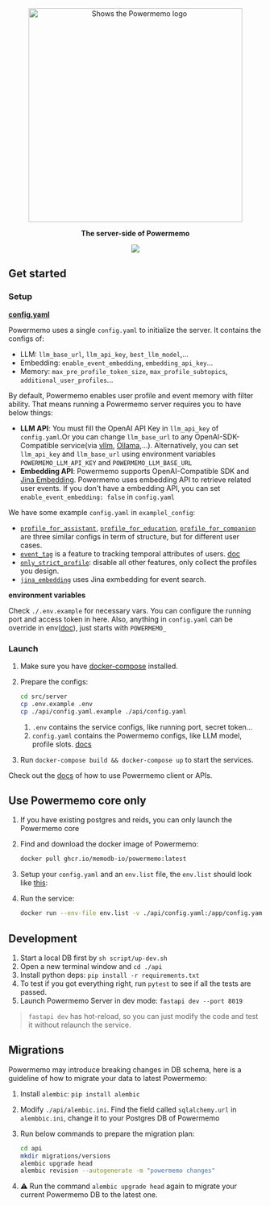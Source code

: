 <div align="center">
    <a href="https://powermemo.io">
    <picture>
      <source media="(prefers-color-scheme: dark)" srcset="https://assets.memodb.io/powermemo-dark.svg">
      <img alt="Shows the Powermemo logo" src="https://assets.memodb.io/powermemo-light.svg" width="424">
    </picture>
  </a>
  <p><strong>The server-side of Powermemo</strong></p>
  <p>
    <img src="https://img.shields.io/github/v/tag/memodb-io/powermemo">
  </p>
</div>




## Get started

### Setup

[**config.yaml**](https://docs.powermemo.io/references/full)

Powermemo uses a single  `config.yaml` to initialize the server. It contains the configs of:

- LLM: `llm_base_url`, `llm_api_key`, `best_llm_model`,...
- Embedding: `enable_event_embedding`, `embedding_api_key`...
- Memory: `max_pre_profile_token_size`, `max_profile_subtopics`, `additional_user_profiles`...

By default, Powermemo enables user profile and event memory with filter ability. That means running a Powermemo server requires you to have below things:

- **LLM API**: You must fill the OpenAI API Key in `llm_api_key` of `config.yaml`.Or you can change `llm_base_url` to any OpenAI-SDK-Compatible service(via [vllm](https://github.com/vllm-project/vllm), [Ollama](../../assets/tutorials/ollama+powermemo/readme.md),...). Alternatively, you can set `llm_api_key` and `llm_base_url` using environment variables `POWERMEMO_LLM_API_KEY` and `POWERMEMO_LLM_BASE_URL`
- **Embedding API**: Powermemo supports OpenAI-Compatible SDK and [Jina Embedding](https://jina.ai/models/jina-embeddings-v3/). Powermemo uses embedding API to retrieve related user events. If you don't have a embedding API, you can set `enable_event_embedding: false` in `config.yaml`

We have some example `config.yaml` in `examplel_config`:

- [`profile_for_assistant`](./api/example_config/profile_for_education),  [`profile_for_education`](./api/example_config/profile_for_education),  [`profile_for_companion`](./api/example_config/profile_for_companion)  are three similar configs in term of structure, but for different user cases.
- [`event_tag`](./api/example_config/event_tag) is a feature to tracking temporal attributes of users. [doc](https://docs.powermemo.io/features/event/event_tag)
- [`only_strict_profile`](./api/example_config/only_strict_profile): disable all other features, only collect the profiles you design.
- [`jina_embedding`](./api/example_config/jina_embedding) uses Jina exmbedding for event search.



**environment variables**

Check `./.env.example` for necessary vars. You can configure the running port and access token in here.  Also, anything in `config.yaml` can be override in env([doc](https://docs.powermemo.io/references/full#environment-variable-overrides)), just starts with `POWERMEMO_`

### Launch

1. Make sure you have [docker-compose](https://docs.docker.com/compose/install/) installed.

2. Prepare the configs:

   ```bash
   cd src/server
   cp .env.example .env
   cp ./api/config.yaml.example ./api/config.yaml
   ```

   1. `.env` contains the service configs, like running port, secret token...
   2. `config.yaml` contains the Powermemo configs, like LLM model, profile slots. [docs](https://docs.powermemo.io/references/full)

3. Run `docker-compose build && docker-compose up` to start the services.

Check out the [docs](https://docs.powermemo.io/quickstart) of how to use Powermemo client or APIs.



## Use Powermemo core only

1. If you have existing postgres and reids, you can only launch the Powermemo core

2. Find and download the docker image of Powermemo:

   ```bash
   docker pull ghcr.io/memodb-io/powermemo:latest
   ```

3. Setup your `config.yaml` and an `env.list` file, the `env.list` should look like [this](./api/.env.example):

4. Run the service:
   ```bash
   docker run --env-file env.list -v ./api/config.yaml:/app/config.yaml -p 8019:8000 ghcr.io/memodb-io/powermemo:main
   ```



## Development

1. Start a local DB first by `sh script/up-dev.sh`
2. Open a new terminal window and `cd ./api`
3. Install python deps: `pip install -r requirements.txt`
4. To test if you got everything right, run `pytest` to see if all the tests are passed.
5. Launch Powermemo Server in dev mode: `fastapi dev --port 8019`

> `fastapi dev` has hot-reload, so you can just modify the code and test it without relaunch the service.



## Migrations

Powermemo may introduce breaking changes in DB schema, here is a guideline of how to migrate your data to latest Powermemo:

1. Install `alembic`: `pip install alembic`

2. Modify `./api/alembic.ini`. Find the field called `sqlalchemy.url` in `alembbic.ini`, change it to your Postgres DB of Powermemo

3. Run below commands to prepare the migration plan:

   ```bash
   cd api
   mkdir migrations/versions
   alembic upgrade head
   alembic revision --autogenerate -m "powermemo changes"
   ```

4. ⚠️ Run the command `alembic upgrade head` again to migrate your current Powermemo DB to the latest one.

